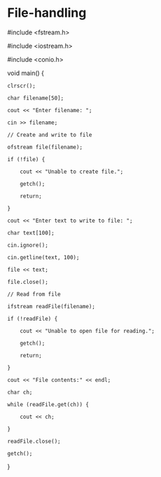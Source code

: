 # File-handling

#include <fstream.h>

#include <iostream.h>

#include <conio.h>

void main() {

    clrscr();

    char filename[50];

    cout << "Enter filename: ";

    cin >> filename;

    // Create and write to file

    ofstream file(filename);

    if (!file) {

        cout << "Unable to create file.";

        getch();

        return;

    }

    cout << "Enter text to write to file: ";

    char text[100];

    cin.ignore();

    cin.getline(text, 100);

    file << text;

    file.close();

    // Read from file

    ifstream readFile(filename);

    if (!readFile) {

        cout << "Unable to open file for reading.";

        getch();

        return;

    }

    cout << "File contents:" << endl;

    char ch;

    while (readFile.get(ch)) {

        cout << ch;

    }

    readFile.close();

    getch();

}
